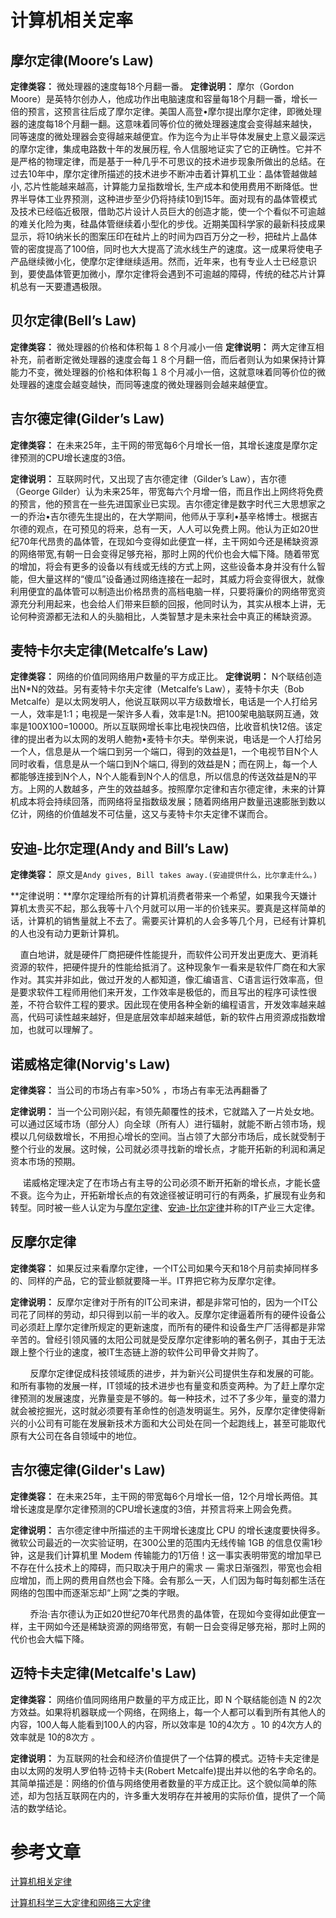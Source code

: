 # 计算机相关定率
## 摩尔定律(Moore’s Law)
**定律类容：** 微处理器的速度每18个月翻一番。
**定律说明：** 摩尔（Gordon Moore）是英特尔创办人，他成功作出电脑速度和容量每18个月翻一番，增长一倍的预言，这预言往后成了摩尔定律。美国人高登•摩尔提出摩尔定律，即微处理器的速度每18个月翻一翻。这意味着同等价位的微处理器速度会变得越来越快，同等速度的微处理器会变得越来越便宜。作为迄今为止半导体发展史上意义最深远的摩尔定律，集成电路数十年的发展历程, 令人信服地证实了它的正确性。它并不是严格的物理定律，而是基于一种几乎不可思议的技术进步现象所做出的总结。在过去10年中，摩尔定律所描述的技术进步不断冲击着计算机工业：晶体管越做越小, 芯片性能越来越高，计算能力呈指数增长, 生产成本和使用费用不断降低。世界半导体工业界预测，这种进步至少仍将持续10到15年。面对现有的晶体管模式及技术已经临近极限，借助芯片设计人员巨大的创造才能，使一个个看似不可逾越的难关化险为夷，硅晶体管继续着小型化的步伐。近期美国科学家的最新科技成果显示，将10纳米长的图案压印在硅片上的时间为四百万分之一秒，把硅片上晶体管的密度提高了100倍，同时也大大提高了流水线生产的速度。这一成果将使电子产品继续微小化，使摩尔定律继续适用。然而，近年来，也有专业人士已经意识到，要使晶体管更加微小，摩尔定律将会遇到不可逾越的障碍，传统的硅芯片计算机总有一天要遭遇极限。

## 贝尔定律(Bell’s Law)

**定律类容：** 微处理器的价格和体积每１８个月减小一倍
**定律说明：** 两大定律互相补充，前者断定微处理器的速度会每１８个月翻一倍，而后者则认为如果保持计算能力不变，微处理器的价格和体积每１８个月减小一倍，这就意味着同等价位的微处理器的速度会越变越快，而同等速度的微处理器则会越来越便宜。

## 吉尔德定律(Gilder’s Law)

**定律类容：** 在未来25年，主干网的带宽每6个月增长一倍，其增长速度是摩尔定律预测的CPU增长速度的3倍。

**定律说明：** 互联网时代，又出现了吉尔德定律（Gilder’s Law），吉尔德（George Gilder）认为未来25年，带宽每六个月增一倍，而且作出上网终将免费的预言，他的预言在一些先进国家业已实现。吉尔德定律是数字时代三大思想家之一的乔治•吉尔德先生提出的，在大学期间，他师从于享利•基辛格博士。根据吉尔德的观点，在可预见的将来，总有一天，人人可以免费上网。他认为正如20世纪70年代昂贵的晶体管，在现如今变得如此便宜一样，主干网如今还是稀缺资源的网络带宽,有朝一日会变得足够充裕，那时上网的代价也会大幅下降。随着带宽的增加，将会有更多的设备以有线或无线的方式上网，这些设备本身并没有什么智能，但大量这样的“傻瓜”设备通过网络连接在一起时，其威力将会变得很大，就像利用便宜的晶体管可以制造出价格昂贵的高档电脑一样，只要将廉价的网络带宽资源充分利用起来，也会给人们带来巨额的回报，他同时认为，其实从根本上讲，无论何种资源都无法和人的头脑相比，人类智慧才是未来社会中真正的稀缺资源。

## 麦特卡尔夫定律(Metcalfe’s Law)

**定律类容：** 网络的价值同网络用户数量的平方成正比。
**定律说明：** N个联结创造出N*N的效益。另有麦特卡尔夫定律（Metcalfe’s Law），麦特卡尔夫（Bob Metcalfe）是以太网发明人，他说互联网以平方级数增长，电话是一个人打给另一人，效率是1:1；电视是一架许多人看，效率是1:N。把100架电脑联网互通，效率是100X100=10000。所以互联网增长率比电视快四倍，比收音机快12倍。该定律的提出者为以太网的发明人鲍勃•麦特卡尔夫。举例来说，电话是一个人打给另一个人，信息是从一个端口到另一个端口，得到的效益是1，一个电视节目N个人同时收看，信息是从一个端口到N个端口, 得到的效益是N；而在网上，每一个人都能够连接到N个人，N个人能看到N个人的信息，所以信息的传送效益是N的平方。上网的人数越多，产生的效益越多。按照摩尔定律和吉尔德定律，未来的计算机成本将会持续回落，而网络将呈指数级发展；随着网络用户数量迅速膨胀到数以亿计，网络的价值越发不可估量，这又与麦特卡尔夫定律不谋而合。

## 安迪-比尔定理(Andy and Bill’s Law)

**定律类容：** 原文是`Andy gives, Bill takes away.(安迪提供什么，比尔拿走什么。)`

**定律说明：**摩尔定理给所有的计算机消费者带来一个希望，如果我今天嫌计算机太贵买不起，那么我等十八个月就可以用一半的价钱来买。要真是这样简单的话，计算机的销售量就上不去了。需要买计算机的人会多等几个月，已经有计算机的人也没有动力更新计算机。

    直白地讲，就是硬件厂商把硬件性能提升，而软件公司开发出更庞大、更消耗资源的软件，把硬件提升的性能给抵消了。这种现象乍一看来是软件厂商在和大家作对。其实并非如此，做过开发的人都知道，像汇编语言、C语言运行效率高，但是要求软件工程师用他们来开发，工作效率是极低的，而且写出的程序可读性很差，不符合软件工程的要求。因此现在使用各种全新的编程语言，开发效率越来越高，代码可读性越来越好，但是底层效率却越来越低，新的软件占用资源成指数增加，也就可以理解了。

## 诺威格定律(Norvig's Law)

**定律类容：** 当公司的市场占有率>50% ，市场占有率无法再翻番了

**定律说明：** 当一个公司刚兴起，有领先颠覆性的技术，它就踏入了一片处女地。可以通过区域市场（部分人）向全球（所有人）进行辐射，就能不断占领市场，规模以几何级数增长，不用担心增长的空间。当占领了大部分市场后，成长就受制于整个行业的发展。这时候，公司就必须寻找新的增长点，才能开拓新的利润和满足资本市场的预期。

     诺威格定理决定了在市场占有主导的公司必须不断开拓新的增长点，才能长盛不衰。迄今为止，开拓新增长点的有效途径被证明可行的有两条，扩展现有业务和转型。同时被一些人认定为与[摩尔定律]()、[安迪-比尔定律]()并称的IT产业三大定律。

## 反摩尔定律

**定律类容：** 如果反过来看摩尔定律，一个IT公司如果今天和18个月前卖掉同样多的、同样的产品，它的营业额就要降一半。IT界把它称为反摩尔定律。

**定律说明：** 反摩尔定律对于所有的IT公司来讲，都是非常可怕的，因为一个IT公司花了同样的劳动，却只得到以前一半的收入。反摩尔定律逼着所有的硬件设备公司必须赶上摩尔定律所规定的更新速度，而所有的硬件和设备生产厂活得都是非常辛苦的。曾经引领风骚的太阳公司就是受反摩尔定律影响的著名例子，其由于无法跟上整个行业的速度，被IT生态链上游的软件公司甲骨文并购了。

        反摩尔定律促成科技领域质的进步，并为新兴公司提供生存和发展的可能。和所有事物的发展一样，IT领域的技术进步也有量变和质变两种。为了赶上摩尔定律预测的发展速度，光靠量变是不够的。每一种技术，过不了多少年，量变的潜力就会被挖掘光，这时就必须要有革命性的创造发明诞生。另外，反摩尔定律使得新兴的小公司有可能在发展新技术方面和大公司处在同一个起跑线上，甚至可能取代原有大公司在各自领域中的地位。

## 吉尔德定律(Gilder's Law)

**定律类容：** 在未来25年，主干网的带宽每6个月增长一倍，12个月增长两倍。其增长速度是摩尔定律预测的CPU增长速度的3倍，并预言将来上网会免费。

**定律说明：** 吉尔德定律中所描述的主干网增长速度比 CPU 的增长速度要快得多。微软公司最近的一次实验证明，在300公里的范围内无线传输 1GB 的信息仅需1秒钟，这是我们计算机里 Modem 传输能力的1万倍！这一事实表明带宽的增加早已不存在什么技术上的障碍，而只取决于用户的需求 — 需求日渐强烈，带宽也会相应增加，而上网的费用自然也会下降。会有那么一天，人们因为每时每刻都生活在网络的包围中而逐渐忘却“上网”之类的字眼。

        乔治·吉尔德认为正如20世纪70年代昂贵的晶体管，在现如今变得如此便宜一样，主干网如今还是稀缺资源的网络带宽，有朝一日会变得足够充裕，那时上网的代价也会大幅下降。

## 迈特卡夫定律(Metcalfe's Law)

**定律类容：** 网络价值同网络用户数量的平方成正比，即 N 个联结能创造 N 的2次方效益。如果将机器联成一个网络，在网络上，每一个人都可以看到所有其他人的内容，100人每人能看到100人的内容，所以效率是 10的4次方 。10 的4次方人的效率就是 10的8次方 。

**定律说明：** 为互联网的社会和经济价值提供了一个估算的模式。迈特卡夫定律是由以太网的发明人罗伯特·迈特卡夫(Robert Metcalfe)提出并以他的名字命名的。其简单描述是：网络的价值与网络使用者数量的平方成正比。这个貌似简单的陈述，却为包括互联网在内的，许多重大发明存在并被用的实际价值，提供了一个简洁的数学结论。

# 参考文章

[计算机相关定律](https://blog.csdn.net/cicisensy/article/details/5274432)

[计算机科学三大定律和网络三大定律](https://blog.csdn.net/weixin_33693070/article/details/89544289?utm_medium=distribute.pc_relevant.none-task-blog-2%7Edefault%7EBlogCommendFromBaidu%7Edefault-6.control&depth_1-utm_source=distribute.pc_relevant.none-task-blog-2%7Edefault%7EBlogCommendFromBaidu%7Edefault-6.control)

